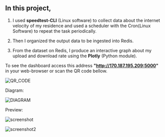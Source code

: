 ## In this project, 

1. I used __speedtest-CLI__ (Linux software) to collect data about the internet velocity of my residence and used a scheduler with the Cron(Linux Software) to repeat the task periodically. 

2. Then I organized the output data to be ingested into  Redis.

3. From the dataset on Redis, I produce an interactive graph about my upload and download rate using the __Plotly__ (Python module). 
 

To see the dashboard access this address __"http://170.187.195.209:5000"__ in your web-browser or scan the QR code bellow.

![QR_CODE](https://raw.githubusercontent.com/s33ding/speedtest/main/media/QR_Code.png?token=GHSAT0AAAAAAB7YX6KNBJ4JI33363OKYHDYZAJFFJA)

Diagram:

![DIAGRAM](https://github.com/s33ding/speedtest/blob/main/media/diagram.jpg)

Preview:

![screenshot](https://github.com/s33ding/speedtest/raw/main/media/screenshot1.png)

![screenshot2](https://github.com/s33ding/speedtest/raw/main/media/screenshot2.png)


